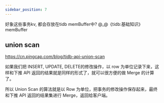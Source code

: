 ```yaml
---
sidebar_position: 7
---
```

好象这些事务kv, 都会存放在tidb memBuffer中?
@_@《tidb:基础知识》memBuffer

## union scan

https://cn.pingcap.com/blog/tidb-api-union-scan

如果我们把 INSERT, UPDATE, DELETE的修改操作，以 row 为单位记录下来，这样和下推 API 返回的结果就是同样的形式了，就可以很方便的做 Merge 的计算了。

所以 Union Scan 的算法就是以 Row 为单位，把事务的修改操作保存起来，最终和下推 API 返回的结果集进行 Merge，返回给客户端。




